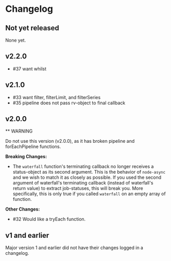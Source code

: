 # Changelog

## Not yet released

None yet.

## v2.2.0

* #37 want whilst

## v2.1.0

* #33 want filter, filterLimit, and filterSeries
* #35 pipeline does not pass rv-object to final callback


## v2.0.0

** WARNING

Do not use this version (v2.0.0), as it has broken pipeline and forEachPipeline
functions.

**Breaking Changes:**

* The `waterfall` function's terminating callback no longer receives a
  status-object as its second argument. This is the behavior of `node-async`
  and we wish to match it as closely as possible. If you used the second
  argument of waterfall's terminating callback (instead of waterfall's return
  value) to extract job-statuses, this will break you. More specifically, this
  is only true if you called `waterfall` on an empty array of function.

**Other Changes:**

* #32 Would like a tryEach function.

## v1 and earlier

Major version 1 and earlier did not have their changes logged in a changelog.
